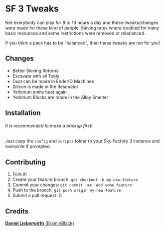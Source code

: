 # SF 3 Tweaks

Not everybody can play for 8 to 16 hours a day and these
tweaks/changes were made for those kind of people. Sieving rates where
doubled for many basic resources and some restrictions were removed or
rebalanced.

If you think a pack has to be "balanced",
then these tweaks are not for you!


## Changes

* Better Sieving Returns
* Excavate with all Tools
* Dust can be made in EnderIO Machines
* Silicon is made in the Resonator
* Yellorium emits heat again
* Yellorium Blocks are made in the Alloy Smelter


## Installation
###### It is recommended to make a backup first!

Just copy the `config` and `scripts` folder to your Sky Factory 3
instance and overwrite if prompted.


## Contributing

1. Fork it!
2. Create your feature branch: `git checkout -b my-new-feature`
3. Commit your changes: `git commit -am 'Add some feature'`
4. Push to the branch: `git push origin my-new-feature`
5. Submit a pull request :D


## Credits

[**Daniel Lieberwirth** (BrainInBlack)](https://github.com/BrainInBlack)
